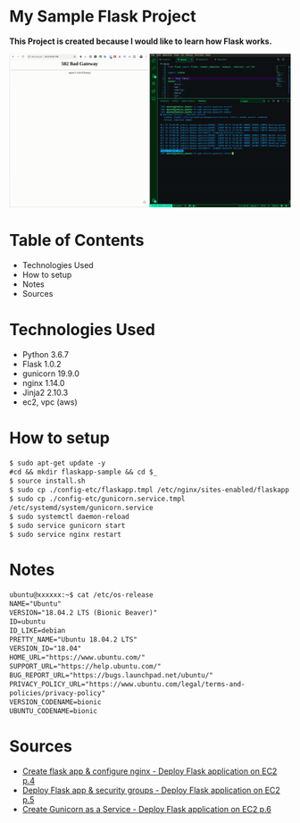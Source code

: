 # My Sample Flask Project
**This Project is created because I would like to learn how Flask works.**

<img src="/demo/flaskapp-demo.gif" alt="Demo to run flask with nginx and gunicorn" style="max-width:100%;">

# Table of Contents
- Technologies Used
- How to setup
- Notes
- Sources


# Technologies Used
- Python 3.6.7
- Flask 1.0.2
- gunicorn 19.9.0
- nginx 1.14.0
- Jinja2 2.10.3
- ec2, vpc (aws)

# How to setup

```
$ sudo apt-get update -y
#cd && mkdir flaskapp-sample && cd $_
$ source install.sh
$ sudo cp ./config-etc/flaskapp.tmpl /etc/nginx/sites-enabled/flaskapp
$ sudo cp ./config-etc/gunicorn.service.tmpl /etc/systemd/system/gunicorn.service
$ sudo systemctl daemon-reload
$ sudo service gunicorn start
$ sudo service nginx restart
```

# Notes

```
ubuntu@xxxxxx:~$ cat /etc/os-release
NAME="Ubuntu"
VERSION="18.04.2 LTS (Bionic Beaver)"
ID=ubuntu
ID_LIKE=debian
PRETTY_NAME="Ubuntu 18.04.2 LTS"
VERSION_ID="18.04"
HOME_URL="https://www.ubuntu.com/"
SUPPORT_URL="https://help.ubuntu.com/"
BUG_REPORT_URL="https://bugs.launchpad.net/ubuntu/"
PRIVACY_POLICY_URL="https://www.ubuntu.com/legal/terms-and-policies/privacy-policy"
VERSION_CODENAME=bionic
UBUNTU_CODENAME=bionic

```

# Sources
- [Create flask app & configure nginx - Deploy Flask application on EC2 p.4](https://www.youtube.com/watch?v=tW6jtOOGVJI&t=16s)
- [Deploy Flask app & security groups - Deploy Flask application on EC2 p.5](https://www.youtube.com/watch?v=Dx4Gb4TbCGs&t=3s)
- [Create Gunicorn as a Service - Deploy Flask application on EC2 p.6](https://www.youtube.com/watch?v=jVq7cU_5-O4)


